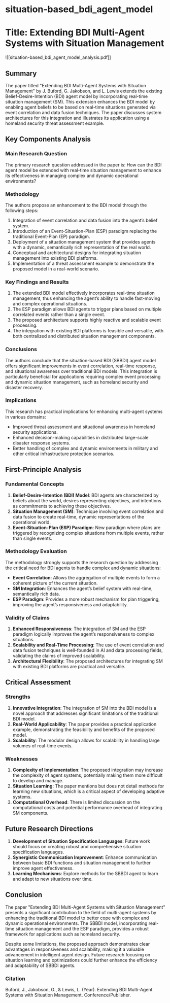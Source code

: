 # situation-based_bdi_agent_model

# Title: Extending BDI Multi-Agent Systems with Situation Management
![[situation-based_bdi_agent_model_analysis.pdf]]

## Summary
The paper titled "Extending BDI Multi-Agent Systems with Situation Management" by J. Buford, G. Jakobson, and L. Lewis extends the existing Belief-Desire-Intention (BDI) agent model by incorporating real-time situation management (SM). This extension enhances the BDI model by enabling agent beliefs to be based on real-time situations generated via event correlation and data fusion techniques. The paper discusses system architectures for this integration and illustrates its application using a homeland security threat assessment example.

## Key Components Analysis

### Main Research Question
The primary research question addressed in the paper is: How can the BDI agent model be extended with real-time situation management to enhance its effectiveness in managing complex and dynamic operational environments?

### Methodology
The authors propose an enhancement to the BDI model through the following steps:
1. Integration of event correlation and data fusion into the agent’s belief system.
2. Introduction of an Event-Situation-Plan (ESP) paradigm replacing the traditional Event-Plan (EP) paradigm.
3. Deployment of a situation management system that provides agents with a dynamic, semantically rich representation of the real world.
4. Conceptual and architectural designs for integrating situation management into existing BDI platforms.
5. Implementation of a threat assessment example to demonstrate the proposed model in a real-world scenario.

### Key Findings and Results
1. The extended BDI model effectively incorporates real-time situation management, thus enhancing the agent’s ability to handle fast-moving and complex operational situations.
2. The ESP paradigm allows BDI agents to trigger plans based on multiple correlated events rather than a single event.
3. The proposed architecture supports highly reactive and scalable event processing.
4. The integration with existing BDI platforms is feasible and versatile, with both centralized and distributed situation management components.

### Conclusions
The authors conclude that the situation-based BDI (SBBDI) agent model offers significant improvements in event correlation, real-time response, and situational awareness over traditional BDI models. This integration is particularly beneficial for applications requiring complex event processing and dynamic situation management, such as homeland security and disaster recovery.

### Implications
This research has practical implications for enhancing multi-agent systems in various domains:
- Improved threat assessment and situational awareness in homeland security applications.
- Enhanced decision-making capabilities in distributed large-scale disaster response systems.
- Better handling of complex and dynamic environments in military and other critical infrastructure protection scenarios.

## First-Principle Analysis

### Fundamental Concepts
1. **Belief-Desire-Intention (BDI) Model**: BDI agents are characterized by beliefs about the world, desires representing objectives, and intentions as commitments to achieving these objectives.
2. **Situation Management (SM)**: Technique involving event correlation and data fusion to create real-time, dynamic representations of the operational world.
3. **Event-Situation-Plan (ESP) Paradigm**: New paradigm where plans are triggered by recognizing complex situations from multiple events, rather than single events.

### Methodology Evaluation
The methodology strongly supports the research question by addressing the critical need for BDI agents to handle complex and dynamic situations:
- **Event Correlation**: Allows the aggregation of multiple events to form a coherent picture of the current situation.
- **SM Integration**: Enhances the agent’s belief system with real-time, semantically rich data.
- **ESP Paradigm**: Provides a more robust mechanism for plan triggering, improving the agent’s responsiveness and adaptability.

### Validity of Claims
1. **Enhanced Responsiveness**: The integration of SM and the ESP paradigm logically improves the agent’s responsiveness to complex situations.
2. **Scalability and Real-Time Processing**: The use of event correlation and data fusion techniques is well-founded in AI and data processing fields, validating the claims of improved scalability.
3. **Architectural Flexibility**: The proposed architectures for integrating SM with existing BDI platforms are practical and versatile.

## Critical Assessment

### Strengths
1. **Innovative Integration**: The integration of SM into the BDI model is a novel approach that addresses significant limitations of the traditional BDI model.
2. **Real-World Applicability**: The paper provides a practical application example, demonstrating the feasibility and benefits of the proposed model.
3. **Scalability**: The modular design allows for scalability in handling large volumes of real-time events.

### Weaknesses
1. **Complexity of Implementation**: The proposed integration may increase the complexity of agent systems, potentially making them more difficult to develop and manage.
2. **Situation Learning**: The paper mentions but does not detail methods for learning new situations, which is a critical aspect of developing adaptive systems.
3. **Computational Overhead**: There is limited discussion on the computational costs and potential performance overhead of integrating SM components.

## Future Research Directions
1. **Development of Situation Specification Languages**: Future work should focus on creating robust and comprehensive situation specification languages.
2. **Synergistic Communication Improvement**: Enhance communication between basic BDI functions and situation management to further improve agent effectiveness.
3. **Learning Mechanisms**: Explore methods for the SBBDI agent to learn and adapt to new situations over time.

## Conclusion
The paper "Extending BDI Multi-Agent Systems with Situation Management" presents a significant contribution to the field of multi-agent systems by enhancing the traditional BDI model to better cope with complex and dynamic operational environments. The SBBDI model, incorporating real-time situation management and the ESP paradigm, provides a robust framework for applications such as homeland security.

Despite some limitations, the proposed approach demonstrates clear advantages in responsiveness and scalability, making it a valuable advancement in intelligent agent design. Future research focusing on situation learning and optimizations could further enhance the efficiency and adaptability of SBBDI agents.

### Citation
Buford, J., Jakobson, G., & Lewis, L. (Year). Extending BDI Multi-Agent Systems with Situation Management. Conference/Publisher.